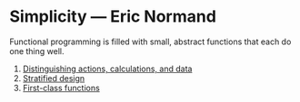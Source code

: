 # Simplicity — Eric Normand

Functional programming is filled with small, abstract functions that each do one thing well.

1. [Distinguishing actions, calculations, and data](ch01.md)
2. [Stratified design](ch02.md)
3. [First-class functions](ch03.md)
